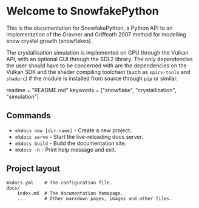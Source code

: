 # Welcome to SnowfakePython

This is the documentation for SnowfakePython, a Python API to an implementation
of the Gravner and Griffeath 2007 method for modelling snow crystal growth
(snowflakes).

The crystallisation simulation is implemented on GPU through the Vulkan API,
with an optional GUI through the SDL2 library. The only dependencies the user
should have to be concerned with are the dependencies on the Vulkan SDK and the
shader compiling toolchain (such as `spirv-tools` and `shaderc`) if the
module is installed from source through `pip` or similar.

readme = "README.md"
keywords = ["snowflake", "crystallization", "simulation"]

## Commands

* `mkdocs new [dir-name]` - Create a new project.
* `mkdocs serve` - Start the live-reloading docs server.
* `mkdocs build` - Build the documentation site.
* `mkdocs -h` - Print help message and exit.

## Project layout

    mkdocs.yml    # The configuration file.
    docs/
        index.md  # The documentation homepage.
        ...       # Other markdown pages, images and other files.
